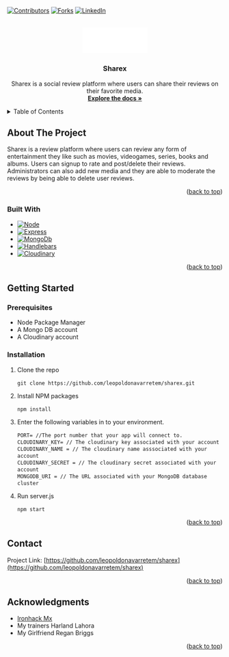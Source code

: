 <a name="readme-top"></a>


<!-- PROJECT SHIELDS -->

[![Contributors][contributors-shield]][contributors-url]
[![Forks][forks-shield]][forks-url]
[![LinkedIn][linkedin-shield]][linkedin-url]

<!-- PROJECT LOGO -->
<!--suppress ALL -->
<br />
<div align="center">
  <a href="https://github.com/leopoldonavarretem/sharex">
    <img src="./public/images/logo.png" alt="Logo" width="30%">
  </a>

<h3 align="center">Sharex</h3>

  <p align="center">
    Sharex is a social review platform where users can share their reviews on their favorite media.
    <br />
    <a href="https://github.com/leopoldonavarretem/sharex"><strong>Explore the docs »</strong></a>
    <br />
</p>
</div>



<!-- TABLE OF CONTENTS -->
<details>
  <summary>Table of Contents</summary>
  <ol>
    <li>
      <a href="#about-the-project">About The Project</a>
      <ul>
        <li><a href="#built-with">Built With</a></li>
      </ul>
    </li>
    <li>
      <a href="#getting-started">Getting Started</a>
      <ul>
        <li><a href="#prerequisites">Prerequisites</a></li>
        <li><a href="#installation">Installation</a></li>
      </ul>
    </li>
    <li><a href="#contact">Contact</a></li>
    <li><a href="#acknowledgments">Acknowledgments</a></li>
  </ol>
</details>



<!-- ABOUT THE PROJECT -->

## About The Project

Sharex is a review platform where users can review any form of entertainment they like such as movies, videogames, series, books and albums. Users can signup to rate and post/delete their reviews. Administrators can also add new media and they are able to
moderate the reviews by being able to delete user reviews.

<p align="right">(<a href="#readme-top">back to top</a>)</p>

### Built With

* [![Node][Node.js]][Node-url]
* [![Express][Express.js]][Express-url]
* [![MongoDb][MongoDb]][MongoDb-url]
* [![Handlebars][Handlebars]][Handlebars-url]
* [![Cloudinary][Cloudinary]][Cloudinary-url]

<p align="right">(<a href="#readme-top">back to top</a>)</p>


<!-- GETTING STARTED -->

## Getting Started

### Prerequisites

* Node Package Manager
* A Mongo DB account
* A Cloudinary account

### Installation

1. Clone the repo
   ```
   git clone https://github.com/leopoldonavarretem/sharex.git
   ```
2. Install NPM packages
   ```
   npm install
   ```
3. Enter the following variables in to your environment.
   ```
   PORT= //The port number that your app will connect to.
   CLOUDINARY_KEY= // The cloudinary key associated with your account
   CLOUDINARY_NAME = // The cloudinary name asssociated with your account
   CLOUDINARY_SECRET = // The cloudinary secret associated with your account
   MONGODB_URI = // The URL associated with your MongoDB database cluster
   ```
4. Run server.js
   ```
   npm start
   ```

<p align="right">(<a href="#readme-top">back to top</a>)</p>


<!-- CONTACT -->

## Contact

Project Link: [https://github.com/leopoldonavarretem/sharex](https://github.com/leopoldonavarretem/sharex)

<p align="right">(<a href="#readme-top">back to top</a>)</p>



<!-- ACKNOWLEDGMENTS -->

## Acknowledgments

* [Ironhack Mx](https://www.ironhack.com/mx)
* My trainers Harland Lahora
* My Girlfriend Regan Briggs

<p align="right">(<a href="#readme-top">back to top</a>)</p>



<!-- MARKDOWN LINKS & IMAGES -->

[contributors-shield]: https://img.shields.io/github/contributors/leopoldonavarretem/sharex.svg?style=for-the-badge

[contributors-url]: https://github.com/leopoldonavarretem/sharex/graphs/contributors

[forks-shield]: https://img.shields.io/github/forks/leopoldonavarretem/sharex.svg?style=for-the-badge

[forks-url]: https://github.com/leopoldonavarretem/sharex/network/members

[linkedin-shield]: https://img.shields.io/badge/-LinkedIn-black.svg?style=for-the-badge&logo=linkedin&colorB=555

[linkedin-url]: https://linkedin.com/in/leopoldonavarretem

[Express.js]: https://img.shields.io/badge/Express-20232A?style=for-the-badge&logo=express&logoColor=FFFFFF

[Express-url]: https://expressjs.com/

[Node.js]: https://img.shields.io/badge/Node.js-339933?style=for-the-badge&logo=node.js&logoColor=000000

[Node-url]: https://nodejs.org

[MongoDb]: https://img.shields.io/badge/MongoDB-47A248?style=for-the-badge&logo=MongoDB&logoColor=000000

[MongoDB-url]: https://www.mongodb.com/

[Handlebars]: https://img.shields.io/badge/Handlebars.js-000000?style=for-the-badge&logo=Handlebars.js&logoColor=FFFFFF

[Handlebars-url]: https://handlebarsjs.com/

[Cloudinary]: https://img.shields.io/badge/Cloudinary-3448C5?style=for-the-badge&logo=Cloudinary&logoColor=000000

[Cloudinary-url]: https://cloudinary.com/

